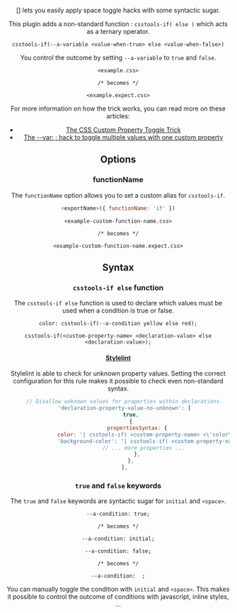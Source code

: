 <!-- Available Variables: -->
<!-- <humanReadableName> PostCSS Your Plugin -->
<!-- <exportName> postcssYourPlugin -->
<!-- <packageName> @csstools/postcss-your-plugin -->
<!-- <packageVersion> 1.0.0 -->
<!-- <packagePath> plugins/postcss-your-plugin -->
<!-- <cssdbId> your-feature -->
<!-- <specUrl> https://www.w3.org/TR/css-color-4/#funcdef-color -->
<!-- <example.css> file contents for examples/example.css -->
<!-- <header> -->
<!-- <usage> usage instructions -->
<!-- <envSupport> -->
<!-- <corsWarning> -->
<!-- <linkList> -->
<!-- to generate : npm run docs -->

<header>

[<humanReadableName>] lets you easily apply space toggle hacks with some syntactic sugar.

This plugin adds a non-standard function : `csstools-if( else )` which acts as a ternary operator.

`csstools-if(--a-variable <value-when-true> else <value-when-false>)`

You control the outcome by setting `--a-variable` to `true` and `false`.

```pcss
<example.css>

/* becomes */

<example.expect.css>
```

For more information on how the trick works, you can read more on these articles:

- [The CSS Custom Property Toggle Trick](https://css-tricks.com/the-css-custom-property-toggle-trick/)
- [The -​-var: ; hack to toggle multiple values with one custom property](https://lea.verou.me/2020/10/the-var-space-hack-to-toggle-multiple-values-with-one-custom-property/)

<usage>

<envSupport>

## Options

### functionName

The `functionName` option allows you to set a custom alias for `csstools-if`.

```js
<exportName>({ functionName: 'if' })
```

```pcss
<example-custom-function-name.css>

/* becomes */

<example-custom-function-name.expect.css>
```

## Syntax

### `csstools-if else` function

The `csstools-if else` function is used to declare which values must be used when a condition is true or false.

```pcss
color: csstools-if(--a-condition yellow else red);
```

```
csstools-if(<custom-property-name> <declaration-value> else <declaration-value>);
```

#### [Stylelint](https://stylelint.io/user-guide/rules/declaration-property-value-no-unknown/#propertiessyntax--property-syntax-)

Stylelint is able to check for unknown property values.
Setting the correct configuration for this rule makes it possible to check even non-standard syntax.

```js
	// Disallow unknown values for properties within declarations.
	'declaration-property-value-no-unknown': [
		true,
		{
			propertiesSyntax: {
				color: '| csstools-if( <custom-property-name> <\'color\'> else <\'color\'> )',
				'background-color': '| csstools-if( <custom-property-name> <\'background-color\'> else <\'background-color\'> )',
				// ... more properties ...
			},
		},
	],
```

### `true` and `false` keywords

The `true` and `false` keywords are syntactic sugar for `initial` and `<space>`.

```pcss
--a-condition: true;

/* becomes */

--a-condition: initial;
```

```pcss
--a-condition: false;

/* becomes */

--a-condition:  ;
```

You can manually toggle the condition with `initial` and `<space>`.
This makes it possible to control the outcome of conditions with javascript, inline styles, ...

<linkList>
